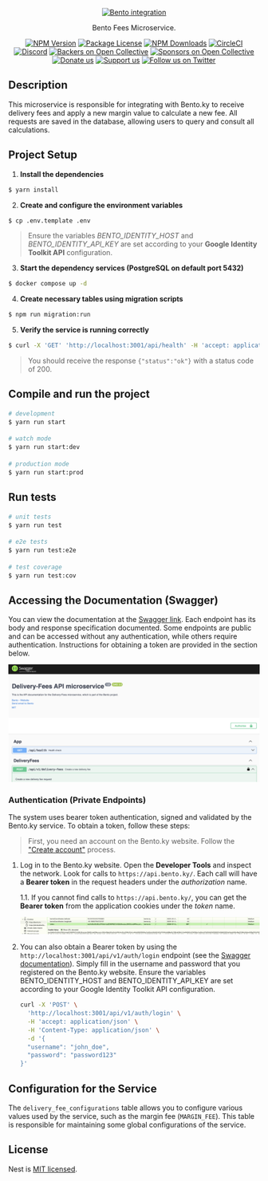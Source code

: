 <p align="center">
  <a href="https://bento.ky//" target="blank"><img src="https://bento.ky/_next/image?url=%2Fimg%2Fbento-logo-header.svg&w=256&q=75" width="120" alt="Bento integration" /></a>
</p>

  <p align="center">Bento Fees Microservice.</p>
    <p align="center">
<a href="https://www.npmjs.com/~nestjscore" target="_blank"><img src="https://img.shields.io/npm/v/@nestjs/core.svg" alt="NPM Version" /></a>
<a href="https://www.npmjs.com/~nestjscore" target="_blank"><img src="https://img.shields.io/npm/l/@nestjs/core.svg" alt="Package License" /></a>
<a href="https://www.npmjs.com/~nestjscore" target="_blank"><img src="https://img.shields.io/npm/dm/@nestjs/common.svg" alt="NPM Downloads" /></a>
<a href="https://circleci.com/gh/nestjs/nest" target="_blank"><img src="https://img.shields.io/circleci/build/github/nestjs/nest/master" alt="CircleCI" /></a>
<a href="https://discord.gg/G7Qnnhy" target="_blank"><img src="https://img.shields.io/badge/discord-online-brightgreen.svg" alt="Discord"/></a>
<a href="https://opencollective.com/nest#backer" target="_blank"><img src="https://opencollective.com/nest/backers/badge.svg" alt="Backers on Open Collective" /></a>
<a href="https://opencollective.com/nest#sponsor" target="_blank"><img src="https://opencollective.com/nest/sponsors/badge.svg" alt="Sponsors on Open Collective" /></a>
  <a href="https://paypal.me/kamilmysliwiec" target="_blank"><img src="https://img.shields.io/badge/Donate-PayPal-ff3f59.svg" alt="Donate us"/></a>
    <a href="https://opencollective.com/nest#sponsor"  target="_blank"><img src="https://img.shields.io/badge/Support%20us-Open%20Collective-41B883.svg" alt="Support us"></a>
  <a href="https://twitter.com/nestframework" target="_blank"><img src="https://img.shields.io/twitter/follow/nestframework.svg?style=social&label=Follow" alt="Follow us on Twitter"></a>
</p>
  <!--[![Backers on Open Collective](https://opencollective.com/nest/backers/badge.svg)](https://opencollective.com/nest#backer)
  [![Sponsors on Open Collective](https://opencollective.com/nest/sponsors/badge.svg)](https://opencollective.com/nest#sponsor)-->

## Description

This microservice is responsible for integrating with Bento.ky to receive delivery fees and apply a new margin value to calculate a new fee. All requests are saved in the database, allowing users to query and consult all calculations.

## Project Setup

1. **Install the dependencies**

```bash
$ yarn install
```

2. **Create and configure the environment variables**

```bash
$ cp .env.template .env
```

> Ensure the variables _BENTO_IDENTITY_HOST_ and _BENTO_IDENTITY_API_KEY_ are set according to your **Google Identity Toolkit API** configuration.

3. **Start the dependency services (PostgreSQL on default port 5432)**

```bash
$ docker compose up -d
```

4. **Create necessary tables using migration scripts**

```bash
$ npm run migration:run
```

5. **Verify the service is running correctly**

```bash
$ curl -X 'GET' 'http://localhost:3001/api/health' -H 'accept: application/json'
```

> You should receive the response `{"status":"ok"}` with a status code of 200.

## Compile and run the project

```bash
# development
$ yarn run start

# watch mode
$ yarn run start:dev

# production mode
$ yarn run start:prod
```

## Run tests

```bash
# unit tests
$ yarn run test

# e2e tests
$ yarn run test:e2e

# test coverage
$ yarn run test:cov
```

## Accessing the Documentation (Swagger)

You can view the documentation at the [Swagger link](http://localhost:3001/docs). Each endpoint has its body and response specification documented. Some endpoints are public and can be accessed without any authentication, while others require authentication. Instructions for obtaining a token are provided in the section below.

<p align="center"><img src="./assets/swagger-documentation.png" alt="Token in Cookie" /></p>

### Authentication (Private Endpoints)

The system uses bearer token authentication, signed and validated by the Bento.ky service. To obtain a token, follow these steps:

> First, you need an account on the Bento.ky website. Follow the ["Create account"](https://bento.ky/register?return=profile) process.

1. Log in to the Bento.ky website. Open the **Developer Tools** and inspect the network. Look for calls to `https://api.bento.ky/`. Each call will have a **Bearer token** in the request headers under the _authorization_ name.

   1.1. If you cannot find calls to `https://api.bento.ky/`, you can get the **Bearer token** from the application cookies under the _token_ name.
   <p align="center"><img src="./assets/token-in-cookie.png" alt="Token in Cookie" /></p>

2. You can also obtain a Bearer token by using the `http://localhost:3001/api/v1/auth/login` endpoint (see the [Swagger documentation](http://localhost:3001/docs#/Auth/AuthController_signIn)). Simply fill in the username and password that you registered on the Bento.ky website. Ensure the variables BENTO_IDENTITY_HOST and BENTO_IDENTITY_API_KEY are set according to your Google Identity Toolkit API configuration.

   ```bash
   curl -X 'POST' \
     'http://localhost:3001/api/v1/auth/login' \
     -H 'accept: application/json' \
     -H 'Content-Type: application/json' \
     -d '{
     "username": "john_doe",
     "password": "password123"
   }'
   ```

## Configuration for the Service

The `delivery_fee_configurations` table allows you to configure various values used by the service, such as the margin fee (`MARGIN_FEE`). This table is responsible for maintaining some global configurations of the service.

## License

Nest is [MIT licensed](https://github.com/nestjs/nest/blob/master/LICENSE).

